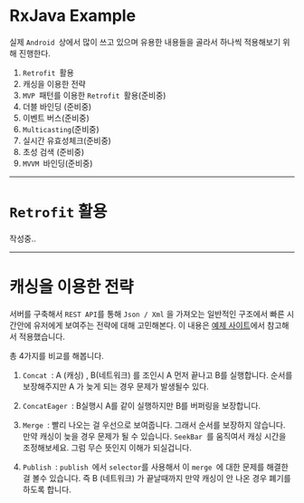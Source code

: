 # RxJava Example

실제 `Android `상에서 많이 쓰고 있으며 유용한 내용들을 골라서 하나씩 적용해보기 위해 진행한다.

1. `Retrofit `활용
2. 캐싱을 이용한 전략
3. `MVP `패턴를 이용한 `Retrofit `활용\(준비중\)
4. 더블 바인딩 \(준비중\)
5. 이벤트 버스\(준비중\)
6. `Multicasting`\(준비중\)
7. 실시간 유효성체크\(준비중\)
8. 초성 검색 \(준비중\)
9. `MVVM `바인딩\(준비중\)

---

# `Retrofit` 활용

작성중..

---

# 캐싱을 이용한 전략

서버를 구축해서 `REST API`를 통해 `Json / Xml` 을 가져오는 일반적인 구조에서 빠른 시간안에 유저에게 보여주는 전략에 대해 고민해본다. 이 내용은 [예제 사이트](https://github.com/kaushikgopal/RxJava-Android-Samples#9-pseudo-caching--retrieve-data-first-from-a-cache-then-a-network-call-using-concat-concateager-merge-or-publish)에서 참고해서 적용했습니다.

총 4가지를 비교를 해봅니다.

1. `Concat `: A \(캐싱\) , B\(네트워크\) 를 조인시 A 먼저 끝나고 B를 실행합니다. 순서를 보장해주지만 A 가 늦게 되는 경우 문제가 발생될수 있다. 
2. `ConcatEager `: B실행시 A를 같이 실행하지만 B를 버퍼링을 보장합니다. 
3. `Merge `: 빨리 나오는 걸 우선으로 보여줍니다. 그래서 순서를 보장하지 않습니다. 만약 캐싱이 늦을 경우 문제가 될 수 있습니다. `SeekBar `를 움직여서 캐싱 시간을 조정해보세요. 그럼 무슨 뜻인지 이해가 되실겁니다.

4. `Publish `:  `publish `에서 `selector`를 사용해서 이 `merge `에 대한 문제를 해결한 걸 볼수 있습니다. 즉 B \(네트워크\) 가 끝날때까지 만약 캐싱이 안 나온 경우 폐기를 하도록 합니다. 
